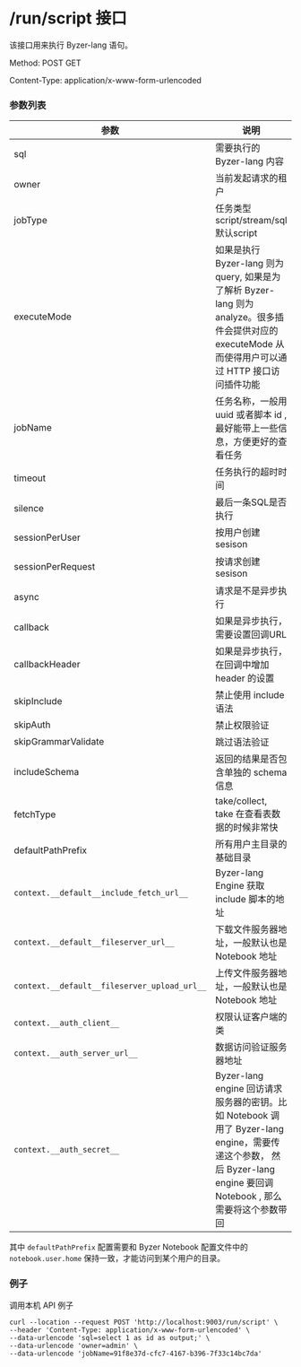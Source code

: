 # /run/script 接口

该接口用来执行 Byzer-lang 语句。

Method: POST GET

Content-Type: application/x-www-form-urlencoded

### 参数列表

| 参数 | 说明  | 示例值 |
|----|---------|-----|
| sql  | 需要执行的 Byzer-lang 内容  |     |
| owner  | 当前发起请求的租户 |     |
| jobType  | 任务类型 script/stream/sql  默认script  |     |
| executeMode  | 如果是执行 Byzer-lang 则为 query, 如果是为了解析 Byzer-lang 则为 analyze。很多插件会提供对应的 executeMode 从而使得用户可以通过 HTTP 接口访问插件功能 |     |
| jobName  | 任务名称，一般用 uuid 或者脚本 id ,最好能带上一些信息，方便更好的查看任务                                                                               |     |
| timeout  | 任务执行的超时时间 | 单位毫秒    |
| silence  | 最后一条SQL是否执行  | 默认为 false|
| sessionPerUser  | 按用户创建 sesison | 默认为 true|
| sessionPerRequest  | 按请求创建 sesison | 默认为 false,一般如果是调度请求，务必要将这个值设置为true|
| async  | 请求是不是异步执行 | 默认为 false|
| callback  | 如果是异步执行，需要设置回调URL  | |
| callbackHeader  | 如果是异步执行，在回调中增加 header 的设置 | 值为一个 json string，定义了 http header 的 key 和 value，如 `{"Authorization":"Bear xxxxx"}` |
| skipInclude  | 禁止使用 include 语法 | 默认false |
| skipAuth  | 禁止权限验证 | 默认true  |
| skipGrammarValidate  | 跳过语法验证 | 默认true  |
| includeSchema  | 返回的结果是否包含单独的 schema 信息 | 默认false  |
| fetchType  | take/collect, take 在查看表数据的时候非常快 | 默认collect  |
| defaultPathPrefix  | 所有用户主目录的基础目录 |   |
| `context.__default__include_fetch_url__`  | Byzer-lang Engine 获取 include 脚本的地址 | |
| `context.__default__fileserver_url__` | 下载文件服务器地址，一般默认也是 Notebook 地址  |   |
| `context.__default__fileserver_upload_url__` | 上传文件服务器地址，一般默认也是 Notebook 地址 |   |
| `context.__auth_client__` | 权限认证客户端的类 |  默认是streaming.dsl.auth.meta.client.MLSQLConsoleClient |
| `context.__auth_server_url__` | 数据访问验证服务器地址 |   |
| `context.__auth_secret__` | Byzer-lang engine 回访请求服务器的密钥。比如 Notebook 调用了 Byzer-lang engine，需要传递这个参数， 然后 Byzer-lang engine 要回调 Notebook , 那么需要将这个参数带回 |   |

其中 `defaultPathPrefix` 配置需要和 Byzer Notebook 配置文件中的 `notebook.user.home` 保持一致，才能访问到某个用户的目录。

### 例子

调用本机 API 例子

```shell
curl --location --request POST 'http://localhost:9003/run/script' \
--header 'Content-Type: application/x-www-form-urlencoded' \
--data-urlencode 'sql=select 1 as id as output;' \
--data-urlencode 'owner=admin' \
--data-urlencode 'jobName=91f8e37d-cfc7-4167-b396-7f33c14bc7da'
```